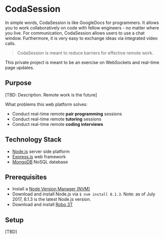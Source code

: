 # CodaSession
In simple words, CodaSession is like GoogleDocs for programmers. 
It allows you to work collaboratively on code with fellow engineers - no matter
where you live. For communication, CodaSession allows users to use a chat window.
Furthermore, it is very easy to exchange ideas via integrated video calls.

> CodaSession is meant to reduce barriers for effective remote work.

This private project is meant to be an exercise on WebSockets and real-time 
page updates.

## Purpose
[TBD: Description. Remote work is the future]

What problems this web platform solves:
- Conduct real-time remote **pair programming** sessions
- Conduct real-time remote **tutoring** sessions
- Conduct real-time remote **coding interviews**

## Technology Stack
- [Node.js](https://nodejs.org/en/) server side platform
- [Express.js](http://expressjs.com/) web framework
- [MongoDB](https://www.mongodb.com/what-is-mongodb) NoSQL database

## Prerequisites
- Install a [Node Version Manager (NVM)](https://github.com/creationix/nvm)
- Download and install Node.js via ```$ nvm install 8.1.3```. Note: as of July 2017, 8.1.3 is the latest Node.js version.
- Download and install [Robo 3T](https://robomongo.org/)

## Setup
[TBD]